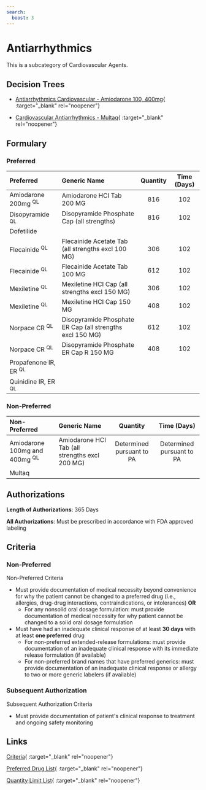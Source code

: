 ```yaml
---
search:
  boost: 3
---
```


# Antiarrhythmics

This is a subcategory of Cardiovascular Agents.

## Decision Trees

- [Antiarrhythmics Cardiovascular - Amiodarone 100, 400mg](https://forms.office.com/Pages/ResponsePage.aspx?id=nPhjxpvvj0G9PUHkbAzgaN9UYz8EqmlIs3_TYn4TbXBUM1lMQjdHVFZOQVBYMjREQkdEUDYxSzRJMSQlQCN0PWcu){ :target="_blank" rel="noopener"}

- [Cardiovascular Antiarrhythmics - Multaq](https://forms.office.com/Pages/ResponsePage.aspx?id=nPhjxpvvj0G9PUHkbAzgaN9UYz8EqmlIs3_TYn4TbXBUMFhJVUhGNE9CWklFUEdDODVJUElRSEFSSCQlQCN0PWcu){ :target="_blank" rel="noopener"}

## Formulary

### Preferred

| Preferred                        | Generic Name                                              | Quantity | Time (Days) |
| :------------------------------- | :-------------------------------------------------------- | :------: | :---------: |
| Amiodarone 200mg <sup>QL</sup>   | Amiodarone HCI Tab 200 MG                                 |   816    |     102     |
| Disopyramide <sup>QL</sup>       | Disopyramide Phosphate Cap (all strengths)                |   816    |     102     |
| Dofetilide                       |                                                           |          |             |
| Flecainide <sup>QL</sup>         | Flecainide Acetate Tab (all strengths excl 100 MG)        |   306    |     102     |
| Flecainide <sup>QL</sup>         | Flecainide Acetate Tab 100 MG                             |   612    |     102     |
| Mexiletine <sup>QL</sup>         | Mexiletine HCI Cap (all strengths excl 150 MG)            |   306    |     102     |
| Mexiletine <sup>QL</sup>         | Mexiletine HCI Cap 150 MG                                 |   408    |     102     |
| Norpace CR <sup>QL</sup>         | Disopyramide Phosphate ER Cap (all strengths excl 150 MG) |   612    |     102     |
| Norpace CR <sup>QL</sup>         | Disopyramide Phosphate ER Cap R 150 MG                    |   408    |     102     |
| Propafenone IR, ER <sup>QL</sup> |                                                           |          |             |
| Quinidine IR, ER <sup>QL</sup>   |                                                           |          |             |

### Non-Preferred

| Non-Preferred                            | Generic Name                                   |         Quantity          |        Time (Days)        |
| :--------------------------------------- | :--------------------------------------------- | :-----------------------: | :-----------------------: |
| Amiodarone 100mg and 400mg <sup>QL</sup> | Amiodarone HCI Tab (all strengths excl 200 MG) | Determined pursuant to PA | Determined pursuant to PA |
| Multaq                                   |                                                |                           |                           |

## Authorizations

**Length of Authorizations**: 365 Days

**All Authorizations**: Must be prescribed in accordance with FDA approved labeling

## Criteria

### Non-Preferred

Non-Preferred Criteria

- Must provide documentation of medical necessity beyond convenience for why the patient cannot be changed to a preferred drug (i.e., allergies, drug-drug interactions, contraindications, or intolerances) **OR**
    - For any nonsolid oral dosage formulation: must provide documentation of medical necessity for why patient cannot be changed to a solid oral dosage formulation
- Must have had an inadequate clinical response of at least **30 days** with at least **one preferred** drug
    - For non-preferred extended-release formulations: must provide documentation of an inadequate clinical response with its immediate release formulation (if available)
    - For non-preferred brand names that have preferred generics: must provide documentation of an inadequate clinical response or allergy to two or more generic labelers (if available)

### Subsequent Authorization

Subsequent Authorization Criteria

- Must provide documentation of patient's clinical response to treatment and ongoing safety monitoring

## Links

[Criteria](https://pharmacy.medicaid.ohio.gov/sites/default/files/20230401_UPDL_Criteria%20_APPROVED.pdf#page=21){ :target="_blank" rel="noopener"}

[Preferred Drug List](https://pharmacy.medicaid.ohio.gov/sites/default/files/20230401_UPDL_v7_Approved.pdf#page=12){ :target="_blank" rel="noopener"}

[Quantity Limit List](https://pharmacy.medicaid.ohio.gov/sites/default/files/20230101_Ohio_Medicaid_Quantity_Document_APPROVED.pdf){ :target="_blank" rel="noopener"}
